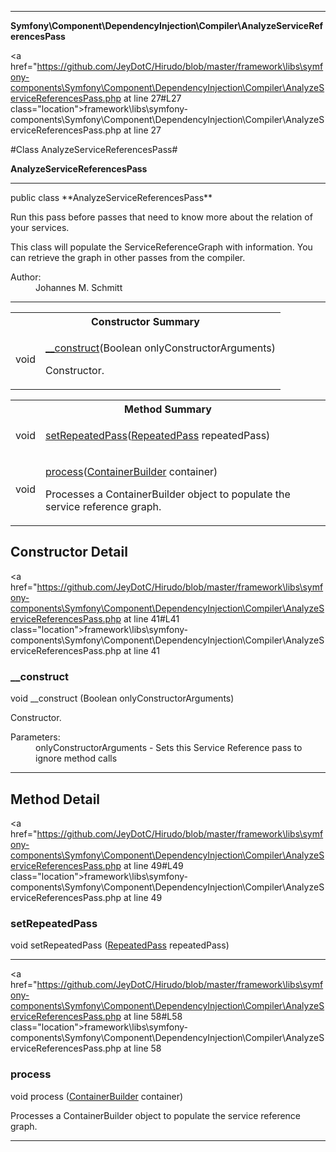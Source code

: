 
- - -

**Symfony\Component\DependencyInjection\Compiler\AnalyzeServiceReferencesPass**


<a href="https://github.com/JeyDotC/Hirudo/blob/master/framework\libs\symfony-components\Symfony\Component\DependencyInjection\Compiler\AnalyzeServiceReferencesPass.php at line 27#L27 class="location">framework\libs\symfony-components\Symfony\Component\DependencyInjection\Compiler\AnalyzeServiceReferencesPass.php at line 27</a>

#Class AnalyzeServiceReferencesPass#

**AnalyzeServiceReferencesPass**




- - -

<p class="signature">public  class **AnalyzeServiceReferencesPass**</p>

<div class="comment" id="overview_description"><p>Run this pass before passes that need to know more about the relation of
your services.</p><p>This class will populate the ServiceReferenceGraph with information. You can
retrieve the graph in other passes from the compiler.</p></div>

<dl>
<dt>Author:</dt>
<dd>Johannes M. Schmitt <schmittjoh@gmail.com></dd>
</dl>


- - -

<table id="summary_constructor">
<tr><th colspan="2">Constructor Summary</th></tr>
<tr>
<td><span class='k'></span> <span class='nx'>void</span></td>
<td class="description"><p class="name"><a href="#__construct">__construct</a>(Boolean onlyConstructorArguments)</p><p class="description">Constructor.</p></td>
</tr>
</table>

<table id="summary_method">
<tr><th colspan="2">Method Summary</th></tr>
<tr>
<td><span class='k'></span> <span class='nx'>void</span></td>
<td class="description"><p class="name"><a href="#setrepeatedpass">setRepeatedPass</a>(<a href="../../../../symfony/component/dependencyinjection/compiler/repeatedpass.html">RepeatedPass</a> repeatedPass)</p><p class="description"></p></td>
</tr>
<tr>
<td><span class='k'></span> <span class='nx'>void</span></td>
<td class="description"><p class="name"><a href="#process">process</a>(<a href="../../../../symfony/component/dependencyinjection/containerbuilder.html">ContainerBuilder</a> container)</p><p class="description">Processes a ContainerBuilder object to populate the service reference graph.</p></td>
</tr>
</table>

<h2 id="detail_method">Constructor Detail</h2>

<a href="https://github.com/JeyDotC/Hirudo/blob/master/framework\libs\symfony-components\Symfony\Component\DependencyInjection\Compiler\AnalyzeServiceReferencesPass.php at line 41#L41 class="location">framework\libs\symfony-components\Symfony\Component\DependencyInjection\Compiler\AnalyzeServiceReferencesPass.php at line 41</a>

<h3 id="__construct">__construct</h3>
<span class='k'></span> <span class='nx'>void</span> <span class='nf'>__construct</span> (Boolean onlyConstructorArguments)

<div class="details">
<p>Constructor.</p><dl>
<dt>Parameters:</dt>
<dd>onlyConstructorArguments - Sets this Service Reference pass to ignore method calls</dd>
</dl>
</div>

- - -

<h2 id="detail_method">Method Detail</h2>

<a href="https://github.com/JeyDotC/Hirudo/blob/master/framework\libs\symfony-components\Symfony\Component\DependencyInjection\Compiler\AnalyzeServiceReferencesPass.php at line 49#L49 class="location">framework\libs\symfony-components\Symfony\Component\DependencyInjection\Compiler\AnalyzeServiceReferencesPass.php at line 49</a>

<h3 id="setRepeatedPass()">setRepeatedPass</h3>
<span class='k'></span> <span class='nx'>void</span> <span class='nf'>setRepeatedPass</span> (<a href="../../../../symfony/component/dependencyinjection/compiler/repeatedpass.html">RepeatedPass</a> repeatedPass)

<div class="details">
<p></p></div>

- - -


<a href="https://github.com/JeyDotC/Hirudo/blob/master/framework\libs\symfony-components\Symfony\Component\DependencyInjection\Compiler\AnalyzeServiceReferencesPass.php at line 58#L58 class="location">framework\libs\symfony-components\Symfony\Component\DependencyInjection\Compiler\AnalyzeServiceReferencesPass.php at line 58</a>

<h3 id="process()">process</h3>
<span class='k'></span> <span class='nx'>void</span> <span class='nf'>process</span> (<a href="../../../../symfony/component/dependencyinjection/containerbuilder.html">ContainerBuilder</a> container)

<div class="details">
<p>Processes a ContainerBuilder object to populate the service reference graph.</p></div>

- - -

